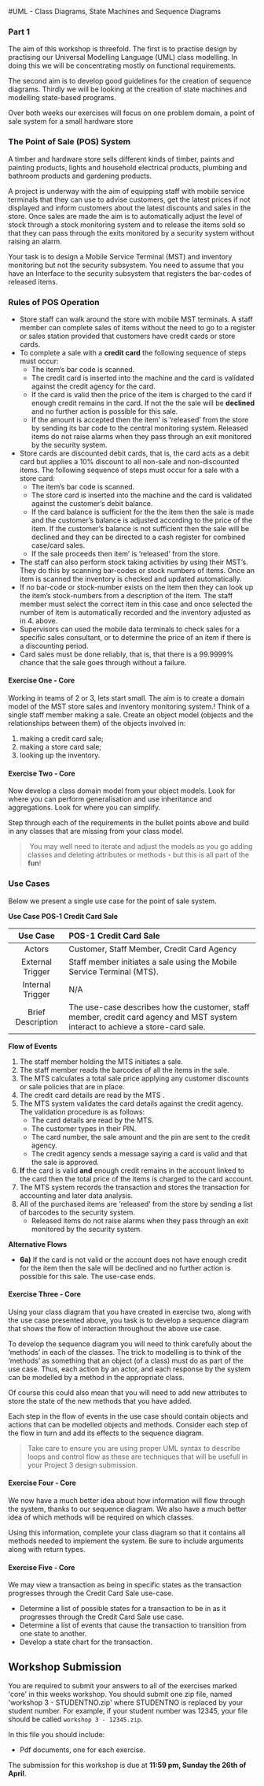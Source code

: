 #UML - Class Diagrams, State Machines and Sequence Diagrams
### Part 1
The aim of this workshop is threefold. The first is to practise design by practising our Universal Modelling Language (UML) class modelling. In doing this we will be concentrating mostly on functional requirements.

The second aim is to develop good guidelines for the creation of sequence diagrams. Thirdly we will be looking at the creation of state machines and modelling state-based programs.

Over both weeks our exercises will focus on one problem domain, a point of sale system for a small hardware store

### The Point of Sale (POS) System
A timber and hardware store sells different kinds of timber, paints and painting products, lights and household electrical products, plumbing and bathroom products and gardening products.

A project is underway with the aim of equipping staff with mobile service terminals that they can use to advise customers, get the latest prices if not displayed and inform customers about the latest discounts and sales in the store. Once sales are made the aim is to automatically adjust the level of stock through a stock monitoring system and to release the items sold so that they can pass through the exits monitored by a security system without raising an alarm.

Your task is to design a Mobile Service Terminal (MST) and inventory monitoring but not the security subsystem. You need to assume that you have an Interface to the security subsystem that registers the bar-codes of released items.

### Rules of POS Operation
- Store staff can walk around the store with mobile MST terminals. A staff member can complete sales of items without the need to go to a register or sales station provided that customers have credit cards or store cards.
- To complete a sale with a **credit card** the following sequence of steps must occur:
    * The item’s bar code is scanned.
    * The credit card is inserted into the machine and the card is validated against the credit agency for the card.
    * If the card is valid then the price of the item is charged to the card if enough credit remains in the card. If not the the sale will be **declined** and no further action is possible for this sale.
    * If the amount is accepted then the item’ is ‘released’ from the store by sending its bar code to the central monitoring system. Released items do not raise alarms when they pass through  an exit monitored by the security system.
- Store cards are discounted debit cards, that is, the card acts as a debit card but applies a 10% discount to all non-sale and non-discounted items.  The following sequence of steps must occur for a sale with a store card:
    * The item’s bar code is scanned.
    * The store card is inserted into the machine and the card is validated against the customer’s debit balance.
    * If the card balance is sufficient for the the item then the sale is made and the customer’s balance is adjusted according to the price of the item. If the customer’s balance is not sufficient then the sale will be declined and they can be directed to a cash register for combined case/card sales.
    * If the sale proceeds then item’ is ‘released’ from the store.
- The staff can also perform stock taking activities by using their MST’s. They do this by scanning bar-codes or stock numbers of items. Once an item is scanned the inventory is checked and updated automatically.
- If no bar-code or stock-number exists on the item then they can look up the item’s stock-numbers from a description of the item. The staff member must select the correct item in this case and once selected the number of item is automatically recorded and the inventory adjusted as in 4. above.
- Supervisors can used the mobile data terminals to check sales for a specific sales consultant, or to determine the price of an item if there is a discounting period.
- Card sales must be done reliably, that is, that there is a 99.9999% chance that the sale goes through without a failure.

#### Exercise One - Core
Working in teams of 2 or 3, lets start small. The aim is to create a domain model of the MST store sales and inventory monitoring system.!
Think of a single staff member making a sale. Create an object model (objects and the relationships between them) of the objects involved in:

1. making a credit card sale;
2. making a store card sale;
3. looking up the inventory.

#### Exercise Two - Core
Now develop a class domain model from your object models. Look for where you can perform generalisation and use inheritance and aggregations. Look for where you can simplify.

Step through each of the requirements in the bullet points above and build in any classes that are missing from your class model.

> You may well need to iterate and adjust the models as you go adding classes and deleting attributes or methods - but this is all part of the **fun**!

### Use Cases
Below we present a single use case for the point of sale system.

**Use Case POS-1  Credit Card Sale**

|      Use Case     |        POS-1 Credit Card Sale                      |
|:-----------------:|:---------------------------------------------------|
|       Actors      |    Customer, Staff Member, Credit Card Agency      |
|  External Trigger | Staff member initiates a sale using the Mobile Service Terminal (MTS).  |
|  Internal Trigger |    N/A                                             |
| Brief Description | The use-case describes how the customer,  staff member,  credit card agency and MST system interact to achieve a store-card sale. |

**Flow of Events**

1. The staff member holding the MTS initiates a sale.
2. The staff member reads the barcodes of all the items in the sale.
3. The MTS calculates a total sale price applying any customer discounts or sale policies that are in place.
4. The credit card details are read by the MTS .
5. The MTS system validates the card details against the credit agency. The validation procedure is as follows:
    * The card details are read by the MTS.
    * The customer types in their PIN.
    * The card number, the sale amount and the pin are sent to the credit agency.
    * The credit agency sends a message saying a card is valid and that the sale is approved.
6. **If** the card is valid **and** enough credit remains in the account linked to the card then the  total price of the items is charged to the card account.
7. The MTS system records the transaction and stores the transaction for accounting and later data analysis.
8. All of the purchased items are ‘released’ from the store by sending a list of barcodes to the security system.
    * Released items do not raise alarms when they pass through an exit monitored by the security system.

**Alternative Flows**

* **6a)** If the card is not valid or the account does not have enough credit for the item then the sale will be declined and no further action is possible for this sale. The use-case ends.

#### Exercise Three - Core
Using your class diagram that you have created in exercise two, along with the use case presented above, you task is to develop a sequence diagram that shows the flow of interaction throughout the above use case.

To develop the sequence diagram you will need to think carefully about the ‘methods’ in each of the classes. The trick to modelling is to think of the ‘methods’ as something that an object (of a class) must do as part of the use case. Thus, each action by an actor, and each response by the system can be modelled by a method in the appropriate class.

Of course this could also mean that you will need to add new attributes to store the state of the new methods that you have added.

Each step in the flow of events in the use case should contain objects and actions that can be modelled objects and methods. Consider each step of the flow in turn and add its effects to the sequence diagram.

> Take care to ensure you are using proper UML syntax to describe loops and control flow as these are techniques that will be usefull in your Project 3 design submission.

#### Exercise Four - Core
We now have a much better idea about how information will flow through the system, thanks to our sequence diagram. We also have a much better idea of which methods will be required on which classes.

Using this information, complete your class diagram so that it contains all methods needed to implement the system. Be sure to include arguments along with return types.

#### Exercise Five - Core
We may view a transaction as being in specific states as the transaction progresses through the Credit Card Sale use-case.

- Determine a list of possible states for a transaction to be in as it progresses through the Credit Card Sale use case.
- Determine a list of events that cause the transaction to transition from one state to another.
- Develop a state chart for the transaction.

## Workshop Submission
You are required to submit your answers to all of the exercises marked 'core' in this weeks workshop. You should submit one zip file, named 'workshop 3 - STUDENTNO.zip' where STUDENTNO is replaced by your student number. For example, if your student number was 12345, your file should be called `workshop 3 - 12345.zip`.

In this file you should include:

- Pdf documents, one for each exercise.

The submission for this workshop is due at **11:59 pm, Sunday the 26th of April**.


